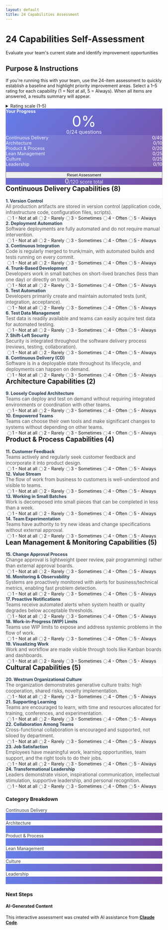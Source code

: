 ```yaml
---
layout: default
title: 24 Capabilities Assessment
---
```


<div class="hero-banner" markdown="0">
<div class="hero-content">
<h1 class="hero-headline">24 Capabilities Self-Assessment</h1>
<p class="hero-subtitle">Evaluate your team's current state and identify improvement opportunities</p>
</div>
</div>

<div class="page-container">

<div class="section-card" markdown="0">
  <h2>Purpose & Instructions</h2>

  <p>If you're running this with your team, use the 24-item assessment to quickly establish a baseline and highlight priority improvement areas. Select a 1–5 rating for each capability (1 = Not at all, 5 = Always). When all items are answered, a results summary will appear.</p>

  <details>
    <summary>Rating scale (1–5)</summary>

    <p>For each capability below, select the number that best reflects your team's current practice:</p>
    <ul>
      <li><strong>1 — Not at all</strong> — We don't do this or it's extremely rare</li>
      <li><strong>2 — Rarely</strong> — We do this occasionally but inconsistently</li>
      <li><strong>3 — Sometimes</strong> — We do this about half the time</li>
      <li><strong>4 — Often</strong> — We do this most of the time with good consistency</li>
      <li><strong>5 — Always</strong> — This is fully embedded in how we work</li>
    </ul>
    <p><strong>Important:</strong> Be honest — this reflects current practice, not aspirations.</p>
  </details>
</div>

<div class="assessment-container" markdown="0">

<!-- Score Summary Card (sticky) -->
<div class="score-summary" id="scoreSummary">
  <h3><i class="fas fa-chart-bar"></i> Your Progress</h3>
  <div class="overall-score">
    <div class="score-percentage" id="overallPercentage">0%</div>
    <div class="answered-count" id="answeredCount" aria-live="polite">0/24 questions</div>
  </div>
  <div class="category-scores">
    <div class="category-score">
      <span class="category-name">Continuous Delivery</span>
      <span class="category-value"><span id="cdScore">0</span>/40</span>
    </div>
    <div class="category-score">
      <span class="category-name">Architecture</span>
      <span class="category-value"><span id="archScore">0</span>/10</span>
    </div>
    <div class="category-score">
      <span class="category-name">Product & Process</span>
      <span class="category-value"><span id="productScore">0</span>/20</span>
    </div>
    <div class="category-score">
      <span class="category-name">Lean Management</span>
      <span class="category-value"><span id="leanScore">0</span>/25</span>
    </div>
    <div class="category-score">
      <span class="category-name">Culture</span>
      <span class="category-value"><span id="cultureScore">0</span>/25</span>
    </div>
    <div class="category-score">
      <span class="category-name">Leadership</span>
      <span class="category-value"><span id="leadershipScore">0</span>/10</span>
    </div>
  </div>
  <button type="button" class="btn btn--primary-action" id="resetBtn" style="margin-top: 1rem; width: 100%;">
    <i class="fas fa-redo"></i> Reset Assessment
  </button>
  <div class="score-circle" aria-hidden="true" aria-label="Raw score">
    <span class="score-value" id="overallScore">0</span>
    <span class="score-total">/120 score total</span>
  </div>
</div>

<!-- Accessible confirmation dialog for Reset -->
<dialog id="confirmResetDialog" aria-labelledby="confirmResetTitle" aria-describedby="confirmResetDesc">
  <form method="dialog" class="confirm-reset-form">
    <h2 id="confirmResetTitle">Reset assessment?</h2>
    <p id="confirmResetDesc">This will clear all answers you have selected. This action cannot be undone. Do you want to continue?</p>
    <div class="dialog-actions">
      <button id="confirmResetConfirm" type="button" class="btn btn--primary-action">Reset</button>
      <button id="confirmResetCancel" type="button" class="btn">Cancel</button>
    </div>
  </form>
</dialog>

<!-- Assessment Questions -->
<div class="assessment-questions">

<div class="capability-section" data-category="cd">
  <h2><i class="fas fa-rocket"></i> Continuous Delivery Capabilities (8)</h2>

  <div class="capability-item" data-capability="1">
    <h3>1. Version Control</h3>
    <p class="capability-description">All production artifacts are stored in version control (application code, infrastructure code, configuration files, scripts).</p>
    <div class="rating-group">
      <label class="rating-label"><input type="radio" name="capability-1" value="1"> 1 - Not at all</label>
      <label class="rating-label"><input type="radio" name="capability-1" value="2"> 2 - Rarely</label>
      <label class="rating-label"><input type="radio" name="capability-1" value="3"> 3 - Sometimes</label>
      <label class="rating-label"><input type="radio" name="capability-1" value="4"> 4 - Often</label>
      <label class="rating-label"><input type="radio" name="capability-1" value="5"> 5 - Always</label>
    </div>
  </div>

  <div class="capability-item" data-capability="2">
    <h3>2. Deployment Automation</h3>
    <p class="capability-description">Software deployments are fully automated and do not require manual intervention.</p>
    <div class="rating-group">
      <label class="rating-label"><input type="radio" name="capability-2" value="1"> 1 - Not at all</label>
      <label class="rating-label"><input type="radio" name="capability-2" value="2"> 2 - Rarely</label>
      <label class="rating-label"><input type="radio" name="capability-2" value="3"> 3 - Sometimes</label>
      <label class="rating-label"><input type="radio" name="capability-2" value="4"> 4 - Often</label>
      <label class="rating-label"><input type="radio" name="capability-2" value="5"> 5 - Always</label>
    </div>
  </div>

  <div class="capability-item" data-capability="3">
    <h3>3. Continuous Integration</h3>
    <p class="capability-description">Code is regularly merged to trunk/main, with automated builds and tests running on every commit.</p>
    <div class="rating-group">
      <label class="rating-label"><input type="radio" name="capability-3" value="1"> 1 - Not at all</label>
      <label class="rating-label"><input type="radio" name="capability-3" value="2"> 2 - Rarely</label>
      <label class="rating-label"><input type="radio" name="capability-3" value="3"> 3 - Sometimes</label>
      <label class="rating-label"><input type="radio" name="capability-3" value="4"> 4 - Often</label>
      <label class="rating-label"><input type="radio" name="capability-3" value="5"> 5 - Always</label>
    </div>
  </div>

  <div class="capability-item" data-capability="4">
    <h3>4. Trunk-Based Development</h3>
    <p class="capability-description">Developers work in small batches on short-lived branches (less than one day) or directly on trunk.</p>
    <div class="rating-group">
      <label class="rating-label"><input type="radio" name="capability-4" value="1"> 1 - Not at all</label>
      <label class="rating-label"><input type="radio" name="capability-4" value="2"> 2 - Rarely</label>
      <label class="rating-label"><input type="radio" name="capability-4" value="3"> 3 - Sometimes</label>
      <label class="rating-label"><input type="radio" name="capability-4" value="4"> 4 - Often</label>
      <label class="rating-label"><input type="radio" name="capability-4" value="5"> 5 - Always</label>
    </div>
  </div>

  <div class="capability-item" data-capability="5">
    <h3>5. Test Automation</h3>
    <p class="capability-description">Developers primarily create and maintain automated tests (unit, integration, acceptance).</p>
    <div class="rating-group">
      <label class="rating-label"><input type="radio" name="capability-5" value="1"> 1 - Not at all</label>
      <label class="rating-label"><input type="radio" name="capability-5" value="2"> 2 - Rarely</label>
      <label class="rating-label"><input type="radio" name="capability-5" value="3"> 3 - Sometimes</label>
      <label class="rating-label"><input type="radio" name="capability-5" value="4"> 4 - Often</label>
      <label class="rating-label"><input type="radio" name="capability-5" value="5"> 5 - Always</label>
    </div>
  </div>

  <div class="capability-item" data-capability="6">
    <h3>6. Test Data Management</h3>
    <p class="capability-description">Test data is readily available and teams can easily acquire test data for automated testing.</p>
    <div class="rating-group">
      <label class="rating-label"><input type="radio" name="capability-6" value="1"> 1 - Not at all</label>
      <label class="rating-label"><input type="radio" name="capability-6" value="2"> 2 - Rarely</label>
      <label class="rating-label"><input type="radio" name="capability-6" value="3"> 3 - Sometimes</label>
      <label class="rating-label"><input type="radio" name="capability-6" value="4"> 4 - Often</label>
      <label class="rating-label"><input type="radio" name="capability-6" value="5"> 5 - Always</label>
    </div>
  </div>

  <div class="capability-item" data-capability="7">
    <h3>7. Shift-Left Security</h3>
    <p class="capability-description">Security is integrated throughout the software delivery process (reviews, testing, collaboration).</p>
    <div class="rating-group">
      <label class="rating-label"><input type="radio" name="capability-7" value="1"> 1 - Not at all</label>
      <label class="rating-label"><input type="radio" name="capability-7" value="2"> 2 - Rarely</label>
      <label class="rating-label"><input type="radio" name="capability-7" value="3"> 3 - Sometimes</label>
      <label class="rating-label"><input type="radio" name="capability-7" value="4"> 4 - Often</label>
      <label class="rating-label"><input type="radio" name="capability-7" value="5"> 5 - Always</label>
    </div>
  </div>

  <div class="capability-item" data-capability="8">
    <h3>8. Continuous Delivery (CD)</h3>
    <p class="capability-description">Software is in a deployable state throughout its lifecycle, and deployments can happen on demand.</p>
    <div class="rating-group">
      <label class="rating-label"><input type="radio" name="capability-8" value="1"> 1 - Not at all</label>
      <label class="rating-label"><input type="radio" name="capability-8" value="2"> 2 - Rarely</label>
      <label class="rating-label"><input type="radio" name="capability-8" value="3"> 3 - Sometimes</label>
      <label class="rating-label"><input type="radio" name="capability-8" value="4"> 4 - Often</label>
      <label class="rating-label"><input type="radio" name="capability-8" value="5"> 5 - Always</label>
    </div>
  </div>
</div>

<div class="capability-section" data-category="arch">
  <h2><i class="fas fa-sitemap"></i> Architecture Capabilities (2)</h2>

  <div class="capability-item" data-capability="9">
    <h3>9. Loosely Coupled Architecture</h3>
    <p class="capability-description">Teams can deploy and test on demand without requiring integrated environments or coordination with other teams.</p>
    <div class="rating-group">
      <label class="rating-label"><input type="radio" name="capability-9" value="1"> 1 - Not at all</label>
      <label class="rating-label"><input type="radio" name="capability-9" value="2"> 2 - Rarely</label>
      <label class="rating-label"><input type="radio" name="capability-9" value="3"> 3 - Sometimes</label>
      <label class="rating-label"><input type="radio" name="capability-9" value="4"> 4 - Often</label>
      <label class="rating-label"><input type="radio" name="capability-9" value="5"> 5 - Always</label>
    </div>
  </div>

  <div class="capability-item" data-capability="10">
    <h3>10. Empowered Teams</h3>
    <p class="capability-description">Teams can choose their own tools and make significant changes to systems without depending on other teams.</p>
    <div class="rating-group">
      <label class="rating-label"><input type="radio" name="capability-10" value="1"> 1 - Not at all</label>
      <label class="rating-label"><input type="radio" name="capability-10" value="2"> 2 - Rarely</label>
      <label class="rating-label"><input type="radio" name="capability-10" value="3"> 3 - Sometimes</label>
      <label class="rating-label"><input type="radio" name="capability-10" value="4"> 4 - Often</label>
      <label class="rating-label"><input type="radio" name="capability-10" value="5"> 5 - Always</label>
    </div>
  </div>
</div>

<div class="capability-section" data-category="product">
  <h2><i class="fas fa-lightbulb"></i> Product & Process Capabilities (4)</h2>

  <div class="capability-item" data-capability="11">
    <h3>11. Customer Feedback</h3>
    <p class="capability-description">Teams actively and regularly seek customer feedback and incorporate it into product design.</p>
    <div class="rating-group">
      <label class="rating-label"><input type="radio" name="capability-11" value="1"> 1 - Not at all</label>
      <label class="rating-label"><input type="radio" name="capability-11" value="2"> 2 - Rarely</label>
      <label class="rating-label"><input type="radio" name="capability-11" value="3"> 3 - Sometimes</label>
      <label class="rating-label"><input type="radio" name="capability-11" value="4"> 4 - Often</label>
      <label class="rating-label"><input type="radio" name="capability-11" value="5"> 5 - Always</label>
    </div>
  </div>

  <div class="capability-item" data-capability="12">
    <h3>12. Value Stream</h3>
    <p class="capability-description">The flow of work from business to customers is well-understood and visible to teams.</p>
    <div class="rating-group">
      <label class="rating-label"><input type="radio" name="capability-12" value="1"> 1 - Not at all</label>
      <label class="rating-label"><input type="radio" name="capability-12" value="2"> 2 - Rarely</label>
      <label class="rating-label"><input type="radio" name="capability-12" value="3"> 3 - Sometimes</label>
      <label class="rating-label"><input type="radio" name="capability-12" value="4"> 4 - Often</label>
      <label class="rating-label"><input type="radio" name="capability-12" value="5"> 5 - Always</label>
    </div>
  </div>

  <div class="capability-item" data-capability="13">
    <h3>13. Working in Small Batches</h3>
    <p class="capability-description">Work is decomposed into small pieces that can be completed in less than a week.</p>
    <div class="rating-group">
      <label class="rating-label"><input type="radio" name="capability-13" value="1"> 1 - Not at all</label>
      <label class="rating-label"><input type="radio" name="capability-13" value="2"> 2 - Rarely</label>
      <label class="rating-label"><input type="radio" name="capability-13" value="3"> 3 - Sometimes</label>
      <label class="rating-label"><input type="radio" name="capability-13" value="4"> 4 - Often</label>
      <label class="rating-label"><input type="radio" name="capability-13" value="5"> 5 - Always</label>
    </div>
  </div>

  <div class="capability-item" data-capability="14">
    <h3>14. Team Experimentation</h3>
    <p class="capability-description">Teams have authority to try new ideas and change specifications without external approval.</p>
    <div class="rating-group">
      <label class="rating-label"><input type="radio" name="capability-14" value="1"> 1 - Not at all</label>
      <label class="rating-label"><input type="radio" name="capability-14" value="2"> 2 - Rarely</label>
      <label class="rating-label"><input type="radio" name="capability-14" value="3"> 3 - Sometimes</label>
      <label class="rating-label"><input type="radio" name="capability-14" value="4"> 4 - Often</label>
      <label class="rating-label"><input type="radio" name="capability-14" value="5"> 5 - Always</label>
    </div>
  </div>
</div>

<div class="capability-section" data-category="lean">
  <h2><i class="fas fa-chart-line"></i> Lean Management & Monitoring Capabilities (5)</h2>

  <div class="capability-item" data-capability="15">
    <h3>15. Change Approval Process</h3>
    <p class="capability-description">Change approval is lightweight (peer review, pair programming) rather than external approval boards.</p>
    <div class="rating-group">
      <label class="rating-label"><input type="radio" name="capability-15" value="1"> 1 - Not at all</label>
      <label class="rating-label"><input type="radio" name="capability-15" value="2"> 2 - Rarely</label>
      <label class="rating-label"><input type="radio" name="capability-15" value="3"> 3 - Sometimes</label>
      <label class="rating-label"><input type="radio" name="capability-15" value="4"> 4 - Often</label>
      <label class="rating-label"><input type="radio" name="capability-15" value="5"> 5 - Always</label>
    </div>
  </div>

  <div class="capability-item" data-capability="16">
    <h3>16. Monitoring & Observability</h3>
    <p class="capability-description">Systems are proactively monitored with alerts for business/technical metrics, enabling fast problem detection.</p>
    <div class="rating-group">
      <label class="rating-label"><input type="radio" name="capability-16" value="1"> 1 - Not at all</label>
      <label class="rating-label"><input type="radio" name="capability-16" value="2"> 2 - Rarely</label>
      <label class="rating-label"><input type="radio" name="capability-16" value="3"> 3 - Sometimes</label>
      <label class="rating-label"><input type="radio" name="capability-16" value="4"> 4 - Often</label>
      <label class="rating-label"><input type="radio" name="capability-16" value="5"> 5 - Always</label>
    </div>
  </div>

  <div class="capability-item" data-capability="17">
    <h3>17. Proactive Notifications</h3>
    <p class="capability-description">Teams receive automated alerts when system health or quality degrades below acceptable thresholds.</p>
    <div class="rating-group">
      <label class="rating-label"><input type="radio" name="capability-17" value="1"> 1 - Not at all</label>
      <label class="rating-label"><input type="radio" name="capability-17" value="2"> 2 - Rarely</label>
      <label class="rating-label"><input type="radio" name="capability-17" value="3"> 3 - Sometimes</label>
      <label class="rating-label"><input type="radio" name="capability-17" value="4"> 4 - Often</label>
      <label class="rating-label"><input type="radio" name="capability-17" value="5"> 5 - Always</label>
    </div>
  </div>

  <div class="capability-item" data-capability="18">
    <h3>18. Work-in-Progress (WIP) Limits</h3>
    <p class="capability-description">Teams use WIP limits to expose and address systemic problems in the flow of work.</p>
    <div class="rating-group">
      <label class="rating-label"><input type="radio" name="capability-18" value="1"> 1 - Not at all</label>
      <label class="rating-label"><input type="radio" name="capability-18" value="2"> 2 - Rarely</label>
      <label class="rating-label"><input type="radio" name="capability-18" value="3"> 3 - Sometimes</label>
      <label class="rating-label"><input type="radio" name="capability-18" value="4"> 4 - Often</label>
      <label class="rating-label"><input type="radio" name="capability-18" value="5"> 5 - Always</label>
    </div>
  </div>

  <div class="capability-item" data-capability="19">
    <h3>19. Visualizing Work</h3>
    <p class="capability-description">Work and workflow are made visible through tools like Kanban boards and dashboards.</p>
    <div class="rating-group">
      <label class="rating-label"><input type="radio" name="capability-19" value="1"> 1 - Not at all</label>
      <label class="rating-label"><input type="radio" name="capability-19" value="2"> 2 - Rarely</label>
      <label class="rating-label"><input type="radio" name="capability-19" value="3"> 3 - Sometimes</label>
      <label class="rating-label"><input type="radio" name="capability-19" value="4"> 4 - Often</label>
      <label class="rating-label"><input type="radio" name="capability-19" value="5"> 5 - Always</label>
    </div>
  </div>
</div>

<div class="capability-section" data-category="culture">
  <h2><i class="fas fa-users"></i> Cultural Capabilities (5)</h2>

  <div class="capability-item" data-capability="20">
    <h3>20. Westrum Organizational Culture</h3>
    <p class="capability-description">The organization demonstrates generative culture traits: high cooperation, shared risks, novelty implementation.</p>
    <div class="rating-group">
      <label class="rating-label"><input type="radio" name="capability-20" value="1"> 1 - Not at all</label>
      <label class="rating-label"><input type="radio" name="capability-20" value="2"> 2 - Rarely</label>
      <label class="rating-label"><input type="radio" name="capability-20" value="3"> 3 - Sometimes</label>
      <label class="rating-label"><input type="radio" name="capability-20" value="4"> 4 - Often</label>
      <label class="rating-label"><input type="radio" name="capability-20" value="5"> 5 - Always</label>
    </div>
  </div>

  <div class="capability-item" data-capability="21">
    <h3>21. Supporting Learning</h3>
    <p class="capability-description">Teams are encouraged to learn, with time and resources allocated for training, conferences, and experimentation.</p>
    <div class="rating-group">
      <label class="rating-label"><input type="radio" name="capability-21" value="1"> 1 - Not at all</label>
      <label class="rating-label"><input type="radio" name="capability-21" value="2"> 2 - Rarely</label>
      <label class="rating-label"><input type="radio" name="capability-21" value="3"> 3 - Sometimes</label>
      <label class="rating-label"><input type="radio" name="capability-21" value="4"> 4 - Often</label>
      <label class="rating-label"><input type="radio" name="capability-21" value="5"> 5 - Always</label>
    </div>
  </div>

  <div class="capability-item" data-capability="22">
    <h3>22. Collaboration Among Teams</h3>
    <p class="capability-description">Cross-functional collaboration is encouraged and supported, not siloed by department.</p>
    <div class="rating-group">
      <label class="rating-label"><input type="radio" name="capability-22" value="1"> 1 - Not at all</label>
      <label class="rating-label"><input type="radio" name="capability-22" value="2"> 2 - Rarely</label>
      <label class="rating-label"><input type="radio" name="capability-22" value="3"> 3 - Sometimes</label>
      <label class="rating-label"><input type="radio" name="capability-22" value="4"> 4 - Often</label>
      <label class="rating-label"><input type="radio" name="capability-22" value="5"> 5 - Always</label>
    </div>
  </div>

  <div class="capability-item" data-capability="23">
    <h3>23. Job Satisfaction</h3>
    <p class="capability-description">Employees have meaningful work, learning opportunities, team support, and the right tools to do their jobs.</p>
    <div class="rating-group">
      <label class="rating-label"><input type="radio" name="capability-23" value="1"> 1 - Not at all</label>
      <label class="rating-label"><input type="radio" name="capability-23" value="2"> 2 - Rarely</label>
      <label class="rating-label"><input type="radio" name="capability-23" value="3"> 3 - Sometimes</label>
      <label class="rating-label"><input type="radio" name="capability-23" value="4"> 4 - Often</label>
      <label class="rating-label"><input type="radio" name="capability-23" value="5"> 5 - Always</label>
    </div>
  </div>

  <div class="capability-item" data-capability="24">
    <h3>24. Transformational Leadership</h3>
    <p class="capability-description">Leaders demonstrate vision, inspirational communication, intellectual stimulation, supportive leadership, and personal recognition.</p>
    <div class="rating-group">
      <label class="rating-label"><input type="radio" name="capability-24" value="1"> 1 - Not at all</label>
      <label class="rating-label"><input type="radio" name="capability-24" value="2"> 2 - Rarely</label>
      <label class="rating-label"><input type="radio" name="capability-24" value="3"> 3 - Sometimes</label>
      <label class="rating-label"><input type="radio" name="capability-24" value="4"> 4 - Often</label>
      <label class="rating-label"><input type="radio" name="capability-24" value="5"> 5 - Always</label>
    </div>
  </div>
</div>

</div>

</div>

<!-- Results Section -->
<div class="section-card" markdown="0" id="resultsSection" style="display: none;">
  <h2><i class="fas fa-trophy"></i> Your Results</h2>

    <div class="results-performance-level">
    <h3 id="performanceLevel">Performance Level</h3>
    <p id="performanceDescription"></p>
  </div>

  <div class="results-breakdown">
    <h3>Category Breakdown</h3>
    <div class="category-breakdown-grid">
      <div class="category-breakdown-item">
        <span class="category-breakdown-name">Continuous Delivery</span>
        <div class="category-breakdown-bar">
          <div class="category-breakdown-fill" id="cdBar"></div>
        </div>
        <span class="category-breakdown-score" id="cdPercent"></span>
      </div>
      <div class="category-breakdown-item">
        <span class="category-breakdown-name">Architecture</span>
        <div class="category-breakdown-bar">
          <div class="category-breakdown-fill" id="archBar"></div>
        </div>
        <span class="category-breakdown-score" id="archPercent"></span>
      </div>
      <div class="category-breakdown-item">
        <span class="category-breakdown-name">Product & Process</span>
        <div class="category-breakdown-bar">
          <div class="category-breakdown-fill" id="productBar"></div>
        </div>
        <span class="category-breakdown-score" id="productPercent"></span>
      </div>
      <div class="category-breakdown-item">
        <span class="category-breakdown-name">Lean Management</span>
        <div class="category-breakdown-bar">
          <div class="category-breakdown-fill" id="leanBar"></div>
        </div>
        <span class="category-breakdown-score" id="leanPercent"></span>
      </div>
      <div class="category-breakdown-item">
        <span class="category-breakdown-name">Culture</span>
        <div class="category-breakdown-bar">
          <div class="category-breakdown-fill" id="cultureBar"></div>
        </div>
        <span class="category-breakdown-score" id="culturePercent"></span>
      </div>
      <div class="category-breakdown-item">
        <span class="category-breakdown-name">Leadership</span>
        <div class="category-breakdown-bar">
          <div class="category-breakdown-fill" id="leadershipBar"></div>
        </div>
        <span class="category-breakdown-score" id="leadershipPercent"></span>
      </div>
    </div>
  </div>

  <div class="results-actions">
    <h3>Next Steps</h3>
    <ul id="nextStepsList"></ul>
  </div>
</div>

</div>

<script>
// Assessment logic
(function() {
  const categoryMaxScores = {
    cd: 40,
    arch: 10,
    product: 20,
    lean: 25,
    culture: 25,
    leadership: 10
  };

  const categoryNames = {
    cd: 'Continuous Delivery',
    arch: 'Architecture',
    product: 'Product & Process',
    lean: 'Lean Management',
    culture: 'Culture',
    leadership: 'Leadership'
  };

  function calculateScores() {
    const scores = {
      cd: 0,
      arch: 0,
      product: 0,
      lean: 0,
      culture: 0,
      leadership: 0
    };

    // Map capabilities to categories
    const categoryMap = {
      cd: [1, 2, 3, 4, 5, 6, 7, 8],
      arch: [9, 10],
      product: [11, 12, 13, 14],
      lean: [15, 16, 17, 18, 19],
      culture: [20, 21, 22, 23],
      leadership: [24]
    };

    for (const [category, capabilities] of Object.entries(categoryMap)) {
      capabilities.forEach(cap => {
        const selected = document.querySelector(`input[name="capability-${cap}"]:checked`);
        if (selected) {
          scores[category] += parseInt(selected.value);
        }
      });
    }

    return scores;
  }

  function updateScoreSummary() {
    const scores = calculateScores();
    const totalScore = Object.values(scores).reduce((a, b) => a + b, 0);
    const totalPercentage = Math.round((totalScore / 120) * 100);

    document.getElementById('overallScore').textContent = totalScore;
    document.getElementById('overallPercentage').textContent = totalPercentage + '%';

    document.getElementById('cdScore').textContent = scores.cd;
    document.getElementById('archScore').textContent = scores.arch;
    document.getElementById('productScore').textContent = scores.product;
    document.getElementById('leanScore').textContent = scores.lean;
    document.getElementById('cultureScore').textContent = scores.culture;
    document.getElementById('leadershipScore').textContent = scores.leadership;

    // Update answered counter and show results if all answered
    const totalAnswered = document.querySelectorAll('input[type="radio"]:checked').length;
    const answeredEl = document.getElementById('answeredCount');
    if (answeredEl) { answeredEl.textContent = `${totalAnswered}/24 questions`; }
    if (totalAnswered === 24) {
      showResults(scores, totalScore, totalPercentage);
    }
  }

  function showResults(scores, totalScore, totalPercentage) {
    const resultsSection = document.getElementById('resultsSection');
    resultsSection.style.display = 'block';
    resultsSection.scrollIntoView({ behavior: 'smooth', block: 'nearest' });

    // Determine performance level
    let level, description;
    if (totalPercentage >= 80) {
      level = 'High Performer';
      description = 'Excellent! Your team demonstrates strong capabilities across most areas. Focus on sustaining and refining these practices.';
    } else if (totalPercentage >= 60) {
      level = 'Medium-High Performer';
      description = 'Good progress! You have solid foundations. Identify specific gaps in lower-scoring categories to address.';
    } else if (totalPercentage >= 40) {
      level = 'Medium Performer';
      description = 'You have opportunities for significant improvement. Focus on building capabilities in your lowest-scoring areas.';
    } else if (totalPercentage >= 20) {
      level = 'Emerging Performer';
      description = 'Start with foundational capabilities like version control, CI, and building a learning culture.';
    } else {
      level = 'Early Stage';
      description = 'Focus on building CD and cultural foundations. Small improvements will have significant impact.';
    }

    document.getElementById('performanceLevel').textContent = level;
    document.getElementById('performanceDescription').textContent = description;

    // Update category bars
    for (const [category, score] of Object.entries(scores)) {
      const percentage = Math.round((score / categoryMaxScores[category]) * 100);
      document.getElementById(`${category}Bar`).style.width = percentage + '%';
      document.getElementById(`${category}Percent`).textContent = percentage + '%';
    }

    // Generate next steps
    const sortedCategories = Object.entries(scores)
      .map(([cat, score]) => ({
        category: cat,
        score: score,
        percentage: Math.round((score / categoryMaxScores[cat]) * 100)
      }))
      .sort((a, b) => a.percentage - b.percentage);

    const nextStepsList = document.getElementById('nextStepsList');
    nextStepsList.innerHTML = '';

    sortedCategories.slice(0, 3).forEach((item, index) => {
      const li = document.createElement('li');
      li.innerHTML = `<strong>${index + 1}. ${categoryNames[item.category]}</strong> - Current: ${item.percentage}%. This is a priority area for improvement.`;
      nextStepsList.appendChild(li);
    });
  }


  // Perform the actual reset of the assessment (clears radios, hides results)
  function performReset() {
    document.querySelectorAll('input[type="radio"]').forEach(radio => {
      radio.checked = false;
    });
    document.getElementById('resultsSection').style.display = 'none';
    updateScoreSummary();
    window.scrollTo({ top: 0, behavior: 'smooth' });
  }

  // Accessible confirmation dialog handling
  const confirmDialog = document.getElementById('confirmResetDialog');
  const confirmBtn = document.getElementById('confirmResetConfirm');
  const cancelBtn = document.getElementById('confirmResetCancel');
  let _previousActiveElement = null;

  function openConfirmDialog() {
    _previousActiveElement = document.activeElement;
    if (confirmDialog && typeof confirmDialog.showModal === 'function') {
      confirmDialog.showModal();
    } else if (confirmDialog) {
      // Fallback for browsers without <dialog>
      confirmDialog.setAttribute('open', '');
    }
    // Move focus to the confirm button for keyboard users
    if (confirmBtn) {confirmBtn.focus();}
  }

  function closeConfirmDialog() {
    if (confirmDialog && typeof confirmDialog.close === 'function') {
      try { confirmDialog.close(); } catch (e) { /* ignore */ }
    } else if (confirmDialog) {
      confirmDialog.removeAttribute('open');
    }
    if (_previousActiveElement) {_previousActiveElement.focus();}
  }

  // Wire dialog buttons
  if (confirmBtn) {
    confirmBtn.addEventListener('click', function () {
      performReset();
      closeConfirmDialog();
    });
  }

  if (cancelBtn) {
    cancelBtn.addEventListener('click', function () {
      closeConfirmDialog();
    });
  }

  // Close dialog on escape when using the fallback open attribute
  document.addEventListener('keydown', function (e) {
    if (e.key === 'Escape' && confirmDialog && confirmDialog.hasAttribute && confirmDialog.hasAttribute('open')) {
      closeConfirmDialog();
    }
  });

  // Event listeners
  document.querySelectorAll('input[type="radio"]').forEach(radio => {
    radio.addEventListener('change', updateScoreSummary);
  });

  document.getElementById('resetBtn').addEventListener('click', function (e) {
    e.preventDefault();
    openConfirmDialog();
  });

  // Initialize
  updateScoreSummary();
})();
</script>

<style>
.assessment-container {
  display: grid;
  grid-template-columns: 300px 1fr;
  gap: var(--space-lg);
  margin-top: var(--space-lg);
}

.score-summary {
  position: sticky;
  top: var(--space-lg);
  height: fit-content;
  background: linear-gradient(135deg, #667eea 0%, #764ba2 100%);
  color: white;
  padding: var(--space-lg);
  border-radius: var(--radius-md);
  box-shadow: 0 4px 6px rgba(0, 0, 0, 0.1);
}

.score-summary h3 {
  margin: 0 0 var(--space-md) 0;
  font-size: var(--font-size-h4);
}

.overall-score {
  text-align: center;
  margin-bottom: var(--space-lg);
}

.score-circle {
  display: flex;
  align-items: baseline;
  justify-content: center;
  margin-bottom: var(--space-sm);
}

.score-percentage {
  font-size: 3rem; /* make percentage visually dominant */
  font-weight: var(--font-weight-bold);
  line-height: 1;
  margin-bottom: var(--space-sm);
  color: #fff;
}

.score-circle {
  display: flex;
  align-items: baseline;
  justify-content: center;
  gap: var(--space-xs);
  margin-top: var(--space-md);
}

.score-value {
  font-size: 1.3rem; /* smaller, secondary */
  font-weight: var(--font-weight-semibold);
  line-height: 1;
}

.score-total {
  font-size: 0.95rem;
  opacity: 0.85;
}

.answered-count {
  font-size: 1rem;
  font-weight: var(--font-weight-semibold);
  color: rgba(255,255,255,0.95);
}

.category-scores {
  display: flex;
  flex-direction: column;
  gap: var(--space-sm);
}

.category-score {
  display: flex;
  justify-content: space-between;
  align-items: center;
  padding: var(--space-xs);
  background: rgba(255, 255, 255, 0.1);
  border-radius: var(--radius-sm);
  font-size: 0.9rem;
}

.category-name {
  opacity: 0.9;
}

.category-value {
  font-weight: var(--font-weight-semibold);
}

.assessment-questions {
  display: flex;
  flex-direction: column;
  gap: var(--space-xl);
}

.capability-section {
  background: white;
  padding: var(--space-lg);
  border-radius: var(--radius-md);
  box-shadow: 0 2px 4px rgba(0, 0, 0, 0.05);
}

.capability-section h2 {
  margin-top: 0;
  color: var(--color-primary);
  padding-bottom: var(--space-sm);
  border-bottom: 2px solid var(--color-primary);
}

.capability-item {
  margin-top: var(--space-lg);
  padding: var(--space-md);
  background: #f8f9fa;
  border-radius: var(--radius-sm);
}

.capability-item h3 {
  margin: 0 0 var(--space-xs) 0;
  color: #2c3e50;
  font-size: var(--font-size-h6);
}

.capability-description {
  margin: 0 0 var(--space-md) 0;
  color: #555;
  font-size: 0.95rem;
}

.rating-group {
  display: flex;
  gap: var(--space-md);
  flex-wrap: wrap;
}

.rating-label {
  display: flex;
  align-items: center;
  gap: var(--space-xs);
  cursor: pointer;
  font-size: 0.9rem;
  padding: var(--space-xs) var(--space-sm);
  border-radius: var(--radius-sm);
  transition: background-color 0.2s;
}

.rating-label:hover {
  background: rgba(0, 0, 0, 0.05);
}

.rating-label input[type="radio"] {
  cursor: pointer;
}

.results-performance-level {
  text-align: center;
  padding: var(--space-lg);
  background: linear-gradient(135deg, #667eea 0%, #764ba2 100%);
  color: white;
  border-radius: var(--radius-md);
  margin-bottom: var(--space-lg);
}

.results-performance-level h3 {
  margin: 0 0 var(--space-sm) 0;
  font-size: var(--font-size-h3);
}

.results-performance-level p {
  margin: 0;
  font-size: var(--font-size-body);
  opacity: 0.9;
}

.results-breakdown {
  margin-bottom: var(--space-lg);
}

.category-breakdown-grid {
  display: flex;
  flex-direction: column;
  gap: var(--space-md);
  margin-top: var(--space-md);
}

.category-breakdown-item {
  display: grid;
  grid-template-columns: 200px 1fr 80px;
  gap: var(--space-md);
  align-items: center;
}

.category-breakdown-name {
  font-weight: var(--font-weight-semibold);
  color: #2c3e50;
}

.category-breakdown-bar {
  height: 24px;
  background: #e9ecef;
  border-radius: var(--radius-sm);
  overflow: hidden;
}

.category-breakdown-fill {
  height: 100%;
  background: linear-gradient(90deg, #667eea 0%, #764ba2 100%);
  transition: width 0.5s ease-out;
}

.category-breakdown-score {
  text-align: right;
  font-weight: var(--font-weight-semibold);
  color: #667eea;
}

.results-actions ul {
  margin: var(--space-md) 0 0 var(--space-lg);
}

.results-actions li {
  margin-bottom: var(--space-sm);
}

@media (max-width: 1024px) {
  .assessment-container {
    grid-template-columns: 1fr;
  }

  .score-summary {
    position: static;
  }

  .category-breakdown-item {
    grid-template-columns: 1fr;
    gap: var(--space-xs);
  }

  .category-breakdown-score {
    text-align: left;
  }
}

@media (max-width: 768px) {
  .rating-group {
    flex-direction: column;
    gap: var(--space-xs);
  }

  .rating-label {
    padding: var(--space-sm);
  }
}
</style>

<footer class="ai-attribution" aria-label="AI attribution" markdown="0">
<div class="ai-attribution__icon">
<i class="fas fa-robot" aria-hidden="true"></i>
</div>
<div class="ai-attribution__content">
<h4 class="ai-attribution__title">AI-Generated Content</h4>
<p class="ai-attribution__text">This interactive assessment was created with AI assistance from <strong><a href="https://www.anthropic.com/claude-code" target="_blank" rel="noopener noreferrer">Claude Code</a></strong>.</p>
</div>
</footer>
